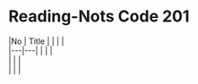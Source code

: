 # Reading-Nots Code 201
|No   | Title |
|   |   |  
|---|---|
|   |   |   
|   |   |   
|   |   |   
